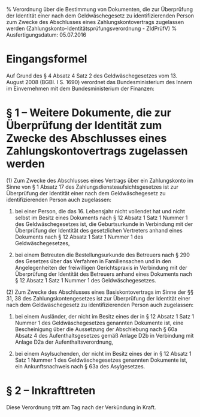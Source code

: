 % Verordnung über die Bestimmung von Dokumenten, die zur Überprüfung der Identität einer nach dem Geldwäschegesetz zu identifizierenden Person zum Zwecke des Abschlusses eines Zahlungskontovertrags zugelassen werden  (Zahlungskonto-Identitätsprüfungsverordnung - ZIdPrüfV)
% Ausfertigungsdatum: 05.07.2016
 
# Eingangsformel

Auf Grund des § 4 Absatz 4 Satz 2 des Geldwäschegesetzes vom 13. August 2008 (BGBl. I S. 1690) verordnet das Bundesministerium des Innern im Einvernehmen mit dem Bundesministerium der Finanzen:

# § 1 – Weitere Dokumente, die zur Überprüfung der Identität zum Zwecke des Abschlusses eines Zahlungskontovertrags zugelassen werden

(1) Zum Zwecke des Abschlusses eines Vertrags über ein Zahlungskonto im Sinne von § 1 Absatz 17 des Zahlungsdiensteaufsichtsgesetzes ist zur Überprüfung der Identität einer nach dem Geldwäschegesetz zu identifizierenden Person auch zugelassen:

1. bei einer Person, die das 16. Lebensjahr nicht vollendet hat und nicht selbst im Besitz eines Dokuments nach § 12 Absatz 1 Satz 1 Nummer 1 des Geldwäschegesetzes ist, die Geburtsurkunde in Verbindung mit der Überprüfung der Identität des gesetzlichen Vertreters anhand eines Dokuments nach § 12 Absatz 1 Satz 1 Nummer 1 des Geldwäschegesetzes,

2. bei einem Betreuten die Bestellungsurkunde des Betreuers nach § 290 des Gesetzes über das Verfahren in Familiensachen und in den Angelegenheiten der freiwilligen Gerichtspraxis in Verbindung mit der Überprüfung der Identität des Betreuers anhand eines Dokuments nach § 12 Absatz 1 Satz 1 Nummer 1 des Geldwäschegesetzes.

(2) Zum Zwecke des Abschlusses eines Basiskontovertrags im Sinne der §§ 31, 38 des Zahlungskontengesetzes ist zur Überprüfung der Identität einer nach dem Geldwäschegesetz zu identifizierenden Person auch zugelassen:

1. bei einem Ausländer, der nicht im Besitz eines der in § 12 Absatz 1 Satz 1 Nummer 1 des Geldwäschegesetzes genannten Dokumente ist, eine Bescheinigung über die Aussetzung der Abschiebung nach § 60a Absatz 4 des Aufenthaltsgesetzes gemäß Anlage D2b in Verbindung mit Anlage D2a der Aufenthaltsverordnung,

2. bei einem Asylsuchenden, der nicht im Besitz eines der in § 12 Absatz 1 Satz 1 Nummer 1 des Geldwäschegesetzes genannten Dokumente ist, ein Ankunftsnachweis nach § 63a des Asylgesetzes.

# § 2 – Inkrafttreten

Diese Verordnung tritt am Tag nach der Verkündung in Kraft.
